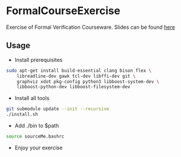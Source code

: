# FormalCourseExercise
Exercise of Formal Verification Courseware. Slides can be found [here](https://zipcpu.com/tutorial/#training)

## Usage
- Install prerequisites

```bash
sudo apt-get install build-essential clang bison flex \
    libreadline-dev gawk tcl-dev libffi-dev git \
    graphviz xdot pkg-config python3 libboost-system-dev \
    libboost-python-dev libboost-filesystem-dev
```
- Install all tools

```bash
git submodule update --init --recursive
./install.sh
```
- Add ./bin to $path

```bash
source sourceMe.bashrc
```

- Enjoy your exercise
